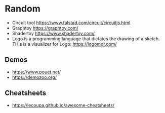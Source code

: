 # Random

- Circuit tool <https://www.falstad.com/circuit/circuitjs.html>
- Graphtoy <https://graphtoy.com/>
- Shadertoy <https://www.shadertoy.com/>
- Logo is a programming language that dictates the drawing of a sketch. THis is a visualizer for Logo: <https://logomor.com/>

## Demos

- <https://www.pouet.net/>
- <https://demozoo.org/>

## Cheatsheets

- <https://lecoupa.github.io/awesome-cheatsheets/>
